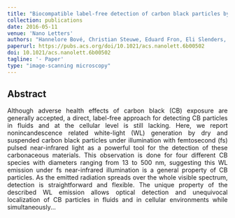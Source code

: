 ```yaml
---
title: "Biocompatible label-free detection of carbon black particles by femtosecond pulsed laser microscopy"
collection: publications
date: 2016-05-11
venue: 'Nano Letters'
authors: "Hannelore Bové, Christian Steuwe, Eduard Fron, Eli Slenders, Jan D'Haen, Yasuhiko Fujita, Hiroshi Uji-i, Martin vandeVen, Maarten Roeffaers, Marcel Ameloot"
paperurl: https://pubs.acs.org/doi/10.1021/acs.nanolett.6b00502
doi: 10.1021/acs.nanolett.6b00502
tagline: '- Paper'
type: "image-scanning microscopy"
---
```


<h2> Abstract </h2>
<p align= "justify">
Although adverse health effects of carbon black (CB) exposure are generally accepted, a direct, label-free approach for detecting CB particles in fluids and at the cellular level is still lacking. Here, we report nonincandescence related white-light (WL) generation by dry and suspended carbon black particles under illumination with femtosecond (fs) pulsed near-infrared light as a powerful tool for the detection of these carbonaceous materials. This observation is done for four different CB species with diameters ranging from 13 to 500 nm, suggesting this WL emission under fs near-infrared illumination is a general property of CB particles. As the emitted radiation spreads over the whole visible spectrum, detection is straightforward and flexible. The unique property of the described WL emission allows optical detection and unequivocal localization of CB particles in fluids and in cellular environments while simultaneously...
